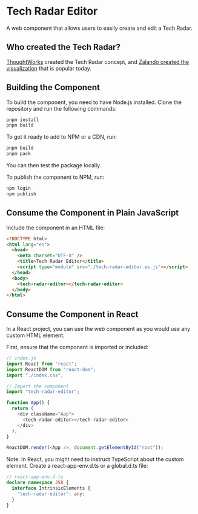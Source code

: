 # Tech Radar Editor

A web component that allows users to easily create and edit a Tech Radar.

## Who created the Tech Radar?

[ThoughtWorks](https://thoughtworks.com/radar) created the Tech Radar concept, and [Zalando created the visualization](https://opensource.zalando.com/tech-radar/) that is popular today.

## Building the Component

To build the component, you need to have Node.js installed. Clone the repository and run the following commands:

```bash
pnpm install
pnpm build
```

To get it ready to add to NPM or a CDN, run:

```bash
pnpm build
pnpm pack
```

You can then test the package locally.

To publish the component to NPM, run:

```bash
npm login
npm publish
```

## Consume the Component in Plain JavaScript

Include the component in an HTML file:

```html
<!DOCTYPE html>
<html lang="en">
  <head>
    <meta charset="UTF-8" />
    <title>Tech Radar Editor</title>
    <script type="module" src="./tech-radar-editor.es.js"></script>
  </head>
  <body>
    <tech-radar-editor></tech-radar-editor>
  </body>
</html>
```

## Consume the Component in React

In a React project, you can use the web component as you would use any custom HTML element.

First, ensure that the component is imported or included:

```js
// index.js
import React from "react";
import ReactDOM from "react-dom";
import "./index.css";

// Import the component
import "tech-radar-editor";

function App() {
  return (
    <div className="App">
      <tech-radar-editor></tech-radar-editor>
    </div>
  );
}

ReactDOM.render(<App />, document.getElementById("root"));
```

Note: In React, you might need to instruct TypeScript about the custom element. Create a react-app-env.d.ts or a global.d.ts file:

```ts
// react-app-env.d.ts
declare namespace JSX {
  interface IntrinsicElements {
    "tech-radar-editor": any;
  }
}
```
